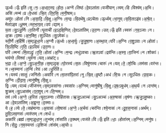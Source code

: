 

  
ऊ॒र्ध्वः।ऊँ॒ इति॑।सु।नः॒।अ॒ध्व॒र॒स्य॒।हो॒तः॒।अग्ने॑।तिष्ठ॑।दे॒वऽता॑ता।यजी॑यान्।त्वम्।हि।विश्व॑म्।अ॒भि।असि॑।मन्म॑।प्र।वे॒धसः॑।चि॒त्।ति॒र॒सि॒।म॒नी॒षाम्॥  
अमू॑रः।होता॑।नि।अ॒सा॒दि॒।वि॒क्षु।अ॒ग्निः।म॒न्द्रः।वि॒दथे॑षु।प्रऽचे॑ताः।ऊ॒र्ध्वम्।भा॒नुम्।स॒वि॒ताऽइ॑व।अ॒श्रे॒त्।मेता॑ऽइव।धू॒मम्।स्त॒भा॒य॒त्।उप॑।द्याम्॥  
य॒ता।सु॒ऽजू॒र्णिः।रा॒तिनी॑।घृ॒ताची॑।प्र॒ऽद॒क्षि॒णित्।दे॒वऽता॑तिम्।उ॒रा॒णः।उत्।ऊँ॒ इति॑।स्वरुः॑।न॒व॒ऽजाः।न।अ॒क्रः।प॒श्वः।अ॒न॒क्ति॒।सुऽधि॑तः।सु॒ऽमेकः॑॥  
स्ती॒र्णे।ब॒र्हिषि॑।स॒म्ऽइ॒धा॒ने।अ॒ग्नौ।ऊ॒र्ध्वः।अ॒ध्व॒र्युः।जु॒जु॒षा॒णः।अ॒स्था॒त्।परि॑।अ॒ग्निः।प॒शु॒ऽपाः।न।होता॑।त्रि॒ऽवि॒ष्टि।ए॒ति॒।प्र॒ऽदिवः॑।उ॒रा॒णः॥  
परि॑।त्मना॑।मि॒तऽद्रुः॑।ए॒ति॒।होता॑।अ॒ग्निः।म॒न्द्रः।मधु॑ऽवचाः।ऋ॒तऽवा॑।द्रव॑न्ति।अ॒स्य॒।वा॒जिनः॑।न।शोकाः॑।भय॑न्ते।विश्वा॑।भुव॑ना।यत्।अभ्रा॑ट्॥  
भ॒द्रा।ते॒।अ॒ग्ने॒।सु॒ऽअ॒नी॒क॒।स॒म्ऽदृक्।घो॒रस्य॑।स॒तः।विषु॑णस्य।चारुः॑।न।यत्।ते॒।शो॒चिः।तम॑सा।वर॑न्त।न।ध्व॒स्मानः॑।त॒न्वि॑।रेपः॑।आ।धु॒रिति॑॥  
न।यस्य॑।सातुः॑।जनि॑तोः।अवा॑रि।न।मा॒तरा॑पि॒तरा॑।नु।चि॒त्।इ॒ष्टौ।अध॑।मि॒त्रः।न।सुऽधि॑तः।पा॒व॒कः।अ॒ग्निः।दी॒दा॒य॒।मानु॑षीषु।वि॒क्षु॥  
द्विः।यम्।पञ्च॑।जीज॑नन्।स॒म्ऽवसा॑नाः।स्वसा॑रः।अ॒ग्निम्।मानु॑षीषु।वि॒क्षु।उ॒षः॒ऽबुध॑म्।अ॒थ॒र्यः॑।न।दन्त॑म्।शु॒क्रम्।सु॒ऽआस॑म्।प॒र॒शुम्।न।ति॒ग्मम्॥  
तव॑।त्ये।अ॒ग्ने॒।ह॒रितः॑।घृ॒त॒ऽस्नाः।रोहि॑तासः।ऋ॒जु॒ऽअञ्चः॑।सु॒ऽअञ्चः॑।अ॒रु॒षासः॑।वृष॑णः।ऋ॒जु॒ऽमु॒ष्काः।आ।दे॒वऽता॑तिम्।अ॒ह्व॒न्त॒।द॒स्माः॥  
ये।ह॒।त्ये।ते॒।सह॑मानाः।अ॒यासः॑।त्वे॒षासः॑।अ॒ग्ने॒।अ॒र्चयः॑।चर॑न्ति।श्ये॒नासः॑।न।दु॒व॒स॒नासः॑।अर्थ॑म्।तु॒वि॒ऽस्व॒णसः॑।मारु॑तम्।न।शर्धः॑॥  
अका॑रि।ब्रह्म॑।स॒म्ऽइ॒धा॒न॒।तुभ्य॑म्।शंसा॑ति।उ॒क्थम्।यज॑ते।वि।ऊँ॒ इति॑।धाः॒।होता॑रम्।अ॒ग्निम्।मनु॑षः।नि।से॒दुः॒।न॒म॒स्यन्तः॑।उ॒शिजः॑।शंस॑म्।आ॒योः॥  
